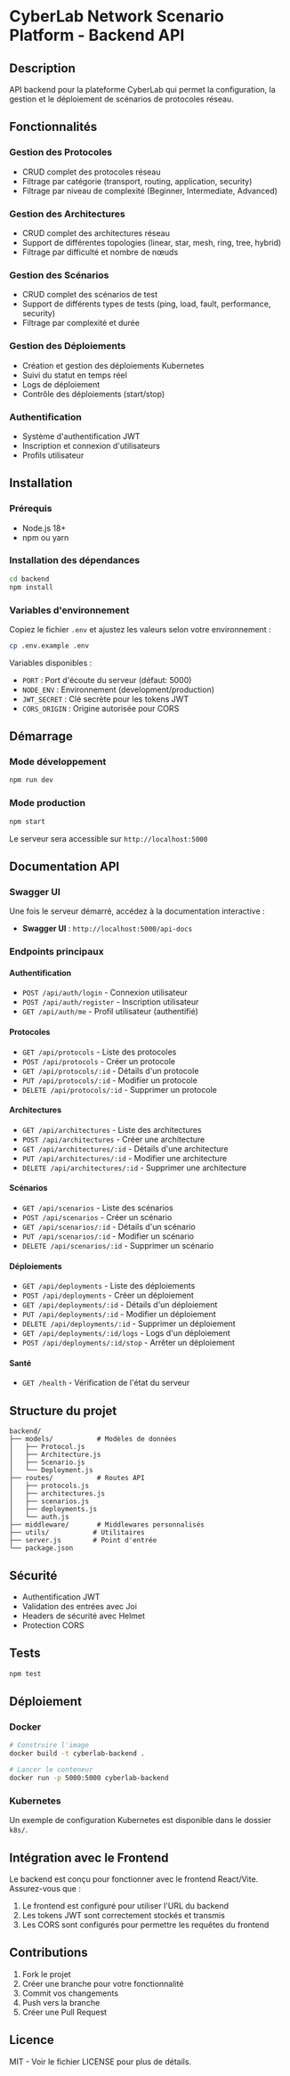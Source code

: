 # CyberLab Network Scenario Platform - Backend API

## Description
API backend pour la plateforme CyberLab qui permet la configuration, la gestion et le déploiement de scénarios de protocoles réseau.

## Fonctionnalités

### Gestion des Protocoles
- CRUD complet des protocoles réseau
- Filtrage par catégorie (transport, routing, application, security)
- Filtrage par niveau de complexité (Beginner, Intermediate, Advanced)

### Gestion des Architectures
- CRUD complet des architectures réseau
- Support de différentes topologies (linear, star, mesh, ring, tree, hybrid)
- Filtrage par difficulté et nombre de nœuds

### Gestion des Scénarios
- CRUD complet des scénarios de test
- Support de différents types de tests (ping, load, fault, performance, security)
- Filtrage par complexité et durée

### Gestion des Déploiements
- Création et gestion des déploiements Kubernetes
- Suivi du statut en temps réel
- Logs de déploiement
- Contrôle des déploiements (start/stop)

### Authentification
- Système d'authentification JWT
- Inscription et connexion d'utilisateurs
- Profils utilisateur

## Installation

### Prérequis
- Node.js 18+
- npm ou yarn

### Installation des dépendances
```bash
cd backend
npm install
```

### Variables d'environnement
Copiez le fichier `.env` et ajustez les valeurs selon votre environnement :
```bash
cp .env.example .env
```

Variables disponibles :
- `PORT` : Port d'écoute du serveur (défaut: 5000)
- `NODE_ENV` : Environnement (development/production)
- `JWT_SECRET` : Clé secrète pour les tokens JWT
- `CORS_ORIGIN` : Origine autorisée pour CORS

## Démarrage

### Mode développement
```bash
npm run dev
```

### Mode production
```bash
npm start
```

Le serveur sera accessible sur `http://localhost:5000`

## Documentation API

### Swagger UI
Une fois le serveur démarré, accédez à la documentation interactive :
- **Swagger UI** : `http://localhost:5000/api-docs`

### Endpoints principaux

#### Authentification
- `POST /api/auth/login` - Connexion utilisateur
- `POST /api/auth/register` - Inscription utilisateur
- `GET /api/auth/me` - Profil utilisateur (authentifié)

#### Protocoles
- `GET /api/protocols` - Liste des protocoles
- `POST /api/protocols` - Créer un protocole
- `GET /api/protocols/:id` - Détails d'un protocole
- `PUT /api/protocols/:id` - Modifier un protocole
- `DELETE /api/protocols/:id` - Supprimer un protocole

#### Architectures
- `GET /api/architectures` - Liste des architectures
- `POST /api/architectures` - Créer une architecture
- `GET /api/architectures/:id` - Détails d'une architecture
- `PUT /api/architectures/:id` - Modifier une architecture
- `DELETE /api/architectures/:id` - Supprimer une architecture

#### Scénarios
- `GET /api/scenarios` - Liste des scénarios
- `POST /api/scenarios` - Créer un scénario
- `GET /api/scenarios/:id` - Détails d'un scénario
- `PUT /api/scenarios/:id` - Modifier un scénario
- `DELETE /api/scenarios/:id` - Supprimer un scénario

#### Déploiements
- `GET /api/deployments` - Liste des déploiements
- `POST /api/deployments` - Créer un déploiement
- `GET /api/deployments/:id` - Détails d'un déploiement
- `PUT /api/deployments/:id` - Modifier un déploiement
- `DELETE /api/deployments/:id` - Supprimer un déploiement
- `GET /api/deployments/:id/logs` - Logs d'un déploiement
- `POST /api/deployments/:id/stop` - Arrêter un déploiement

#### Santé
- `GET /health` - Vérification de l'état du serveur

## Structure du projet

```
backend/
├── models/           # Modèles de données
│   ├── Protocol.js
│   ├── Architecture.js
│   ├── Scenario.js
│   └── Deployment.js
├── routes/           # Routes API
│   ├── protocols.js
│   ├── architectures.js
│   ├── scenarios.js
│   ├── deployments.js
│   └── auth.js
├── middleware/       # Middlewares personnalisés
├── utils/           # Utilitaires
├── server.js        # Point d'entrée
└── package.json
```

## Sécurité

- Authentification JWT
- Validation des entrées avec Joi
- Headers de sécurité avec Helmet
- Protection CORS

## Tests

```bash
npm test
```

## Déploiement

### Docker
```bash
# Construire l'image
docker build -t cyberlab-backend .

# Lancer le conteneur
docker run -p 5000:5000 cyberlab-backend
```

### Kubernetes
Un exemple de configuration Kubernetes est disponible dans le dossier `k8s/`.

## Intégration avec le Frontend

Le backend est conçu pour fonctionner avec le frontend React/Vite. Assurez-vous que :

1. Le frontend est configuré pour utiliser l'URL du backend
2. Les tokens JWT sont correctement stockés et transmis
3. Les CORS sont configurés pour permettre les requêtes du frontend

## Contributions

1. Fork le projet
2. Créer une branche pour votre fonctionnalité
3. Commit vos changements
4. Push vers la branche
5. Créer une Pull Request

## Licence

MIT - Voir le fichier LICENSE pour plus de détails.